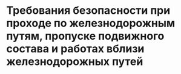 # Требования безопасности при проходе по железно­дорожным путям, пропуске подвижного состава и работах вблизи железнодорожных путей

